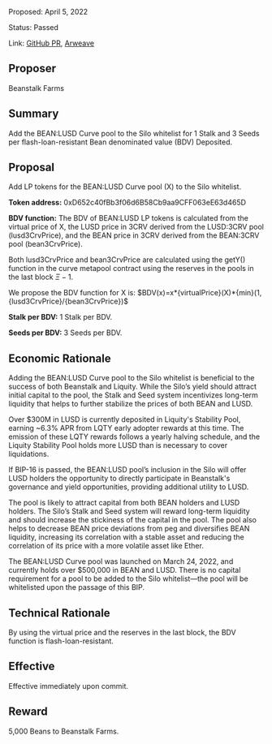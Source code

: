 Proposed: April 5, 2022

Status: Passed

Link: [GitHub PR](https://github.com/BeanstalkFarms/Beanstalk/pull/66), [Arweave](https://arweave.net/xhve4hJiCIePeIxqjKMAG7YtUEosltdlB25a4vB8k7M)

## Proposer

Beanstalk Farms

## Summary

Add the BEAN:LUSD Curve pool to the Silo whitelist for 1 Stalk and 3 Seeds per flash-loan-resistant Bean denominated value (BDV) Deposited.

## Proposal

Add LP tokens for the BEAN:LUSD Curve pool (X) to the Silo whitelist.

**Token address:** 0xD652c40fBb3f06d6B58Cb9aa9CFF063eE63d465D

**BDV function:** The BDV of BEAN:LUSD LP tokens is calculated from the virtual price of X, the LUSD price in 3CRV derived from the LUSD:3CRV pool (lusd3CrvPrice), and the BEAN price in 3CRV derived from the BEAN:3CRV pool (bean3CrvPrice).

Both lusd3CrvPrice and bean3CrvPrice are calculated using the getY() function in the curve metapool contract using the reserves in the pools in the last block $\Xi-1$. 

We propose the BDV function for X is:
$BDV(x)=x*\{virtualPrice}(X)*\{min}(1,\{lusd3CrvPrice}/\{bean3CrvPrice})$

**Stalk per BDV:** 1 Stalk per BDV.

**Seeds per BDV:** 3 Seeds per BDV.

## Economic Rationale

Adding the BEAN:LUSD Curve pool to the Silo whitelist is beneficial to the success of both Beanstalk and Liquity. While the Silo’s yield should attract initial capital to the pool, the Stalk and Seed system incentivizes long-term liquidity that helps to further stabilize the prices of both BEAN and LUSD.

Over $300M in LUSD is currently deposited in Liquity's Stability Pool, earning ~6.3% APR from LQTY early adopter rewards at this time. The emission of these LQTY rewards follows a yearly halving schedule, and the Liquity Stability Pool holds more LUSD than is necessary to cover liquidations.

If BIP-16 is passed, the BEAN:LUSD pool’s inclusion in the Silo will offer LUSD holders the opportunity to directly participate in Beanstalk's governance and yield opportunities, providing additional utility to LUSD.

The pool is likely to attract capital from both BEAN holders and LUSD holders. The Silo’s Stalk and Seed system will reward long-term liquidity and should increase the stickiness of the capital in the pool. The pool also helps to decrease BEAN price deviations from peg and diversifies BEAN liquidity, increasing its correlation with a stable asset and reducing the correlation of its price with a more volatile asset like Ether.

The BEAN:LUSD Curve pool was launched on March 24, 2022, and currently holds over $500,000 in BEAN and LUSD. There is no capital requirement for a pool to be added to the Silo whitelist—the pool will be whitelisted upon the passage of this BIP.

## Technical Rationale

By using the virtual price and the reserves in the last block, the BDV function is flash-loan-resistant.

## Effective

Effective immediately upon commit.

## Reward

5,000 Beans to Beanstalk Farms.